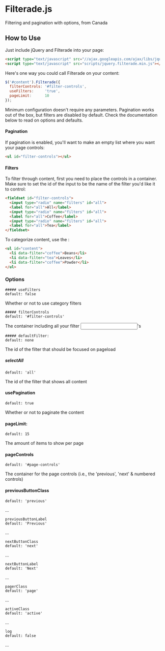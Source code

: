 # Filterade.js

Filtering and pagination with options, from Canada

## How to Use

Just include jQuery and Filterade into your page:

```html
<script type="text/javascript" src="//ajax.googleapis.com/ajax/libs/jquery/1.10.2/jquery.min.js"></script>
<script type="text/javascript" src="scripts/jquery.filterade.min.js"></script>
```


Here's one way you could call Filterade on your content:

```js
$('#content').Filterade({
  filterControls: '#filter-controls',
  useFilters:     'true',
  pageLimit:      10
});
```


Minimum configuration doesn't require any parameters. Pagination works out of the box, but filters are disabled by default. Check the documentation below to read on options and defaults.


#### Pagination

If pagination is enabled, you'll want to make an empty list where you want your page controls:

```html
<ul id="filter-controls"></ul>
```


#### Filters

To filter through content, first you need to place the controls in a container. Make sure to set the id of the input to be the name of the filter you'd like it to control:

```html
<fieldset id="filter-controls">
  <input type="radio" name="filters" id="all">
  <label for="all">All</label>
  <input type="radio" name="filters" id="all">
  <label for="all">Coffee</label>
  <input type="radio" name="filters" id="all">
  <label for="all">Tea</label>
</fieldset>
```

To categorize content, use the :

```html
<ul id="content">
  <li data-filter="coffee">Beans</li>
  <li data-filter="tea">Leaves</li>
  <li data-filter="coffee">Powder</li>
</ul>
```


### Options

```
##### useFilters
default: false
```
Whether or not to use category filters

```
##### filterControls       
default: '#filter-controls'
```
The container including all your filter <input>'s

```
##### defaultFilter:        
default: none
```
The id of the filter that should be focused on pageload

##### selectAll
```
default: 'all'
```
The id of the filter that shows all content

#### usePagination
```
default: true
```
Whether or not to paginate the content

#### pageLimit:
```
default: 15
```
The amount of items to show per page

#### pageControls
```
default: '#page-controls'
```
The container for the page controls (i.e., the 'previous', 'next' &amp; numbered controls)

#### previousButtonClass
```
default: 'previous'
```
...

```
previousButtonLabel
default: 'Previous'
```
...

```
nextButtonClass
default: 'next'
```
...

```
nextButtonLabel
default: 'Next'
```
...

```
pagerClass
default: 'page'
```
...

```
activeClass
default: 'active' 
```
...

```
log
default: false
```
...
